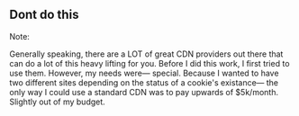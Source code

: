 ## Dont do this

Note:

Generally speaking, there are a LOT of great CDN providers out there that can do a lot of this heavy lifting for you. Before I did this work, I first tried to use them. However, my needs were— special. Because I wanted to have two different sites depending on the status of a cookie's existance— the only way I could use a standard CDN was to pay upwards of $5k/month. Slightly out of my budget.
